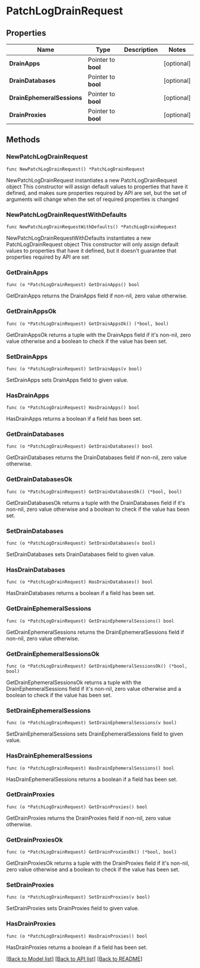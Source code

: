 # PatchLogDrainRequest

## Properties

Name | Type | Description | Notes
------------ | ------------- | ------------- | -------------
**DrainApps** | Pointer to **bool** |  | [optional] 
**DrainDatabases** | Pointer to **bool** |  | [optional] 
**DrainEphemeralSessions** | Pointer to **bool** |  | [optional] 
**DrainProxies** | Pointer to **bool** |  | [optional] 

## Methods

### NewPatchLogDrainRequest

`func NewPatchLogDrainRequest() *PatchLogDrainRequest`

NewPatchLogDrainRequest instantiates a new PatchLogDrainRequest object
This constructor will assign default values to properties that have it defined,
and makes sure properties required by API are set, but the set of arguments
will change when the set of required properties is changed

### NewPatchLogDrainRequestWithDefaults

`func NewPatchLogDrainRequestWithDefaults() *PatchLogDrainRequest`

NewPatchLogDrainRequestWithDefaults instantiates a new PatchLogDrainRequest object
This constructor will only assign default values to properties that have it defined,
but it doesn't guarantee that properties required by API are set

### GetDrainApps

`func (o *PatchLogDrainRequest) GetDrainApps() bool`

GetDrainApps returns the DrainApps field if non-nil, zero value otherwise.

### GetDrainAppsOk

`func (o *PatchLogDrainRequest) GetDrainAppsOk() (*bool, bool)`

GetDrainAppsOk returns a tuple with the DrainApps field if it's non-nil, zero value otherwise
and a boolean to check if the value has been set.

### SetDrainApps

`func (o *PatchLogDrainRequest) SetDrainApps(v bool)`

SetDrainApps sets DrainApps field to given value.

### HasDrainApps

`func (o *PatchLogDrainRequest) HasDrainApps() bool`

HasDrainApps returns a boolean if a field has been set.

### GetDrainDatabases

`func (o *PatchLogDrainRequest) GetDrainDatabases() bool`

GetDrainDatabases returns the DrainDatabases field if non-nil, zero value otherwise.

### GetDrainDatabasesOk

`func (o *PatchLogDrainRequest) GetDrainDatabasesOk() (*bool, bool)`

GetDrainDatabasesOk returns a tuple with the DrainDatabases field if it's non-nil, zero value otherwise
and a boolean to check if the value has been set.

### SetDrainDatabases

`func (o *PatchLogDrainRequest) SetDrainDatabases(v bool)`

SetDrainDatabases sets DrainDatabases field to given value.

### HasDrainDatabases

`func (o *PatchLogDrainRequest) HasDrainDatabases() bool`

HasDrainDatabases returns a boolean if a field has been set.

### GetDrainEphemeralSessions

`func (o *PatchLogDrainRequest) GetDrainEphemeralSessions() bool`

GetDrainEphemeralSessions returns the DrainEphemeralSessions field if non-nil, zero value otherwise.

### GetDrainEphemeralSessionsOk

`func (o *PatchLogDrainRequest) GetDrainEphemeralSessionsOk() (*bool, bool)`

GetDrainEphemeralSessionsOk returns a tuple with the DrainEphemeralSessions field if it's non-nil, zero value otherwise
and a boolean to check if the value has been set.

### SetDrainEphemeralSessions

`func (o *PatchLogDrainRequest) SetDrainEphemeralSessions(v bool)`

SetDrainEphemeralSessions sets DrainEphemeralSessions field to given value.

### HasDrainEphemeralSessions

`func (o *PatchLogDrainRequest) HasDrainEphemeralSessions() bool`

HasDrainEphemeralSessions returns a boolean if a field has been set.

### GetDrainProxies

`func (o *PatchLogDrainRequest) GetDrainProxies() bool`

GetDrainProxies returns the DrainProxies field if non-nil, zero value otherwise.

### GetDrainProxiesOk

`func (o *PatchLogDrainRequest) GetDrainProxiesOk() (*bool, bool)`

GetDrainProxiesOk returns a tuple with the DrainProxies field if it's non-nil, zero value otherwise
and a boolean to check if the value has been set.

### SetDrainProxies

`func (o *PatchLogDrainRequest) SetDrainProxies(v bool)`

SetDrainProxies sets DrainProxies field to given value.

### HasDrainProxies

`func (o *PatchLogDrainRequest) HasDrainProxies() bool`

HasDrainProxies returns a boolean if a field has been set.


[[Back to Model list]](../README.md#documentation-for-models) [[Back to API list]](../README.md#documentation-for-api-endpoints) [[Back to README]](../README.md)


